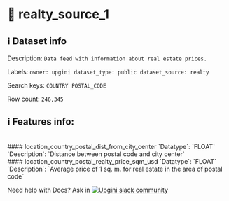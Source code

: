 # 📖 realty_source_1 
## ℹ️ Dataset info 
Description: `Data feed with information about real estate prices.` 

Labels: ` owner: upgini ` &nbsp;` dataset_type: public ` &nbsp;` dataset_source: realty ` &nbsp;

Search keys: 
` COUNTRY ` &nbsp;` POSTAL_CODE ` &nbsp;

Row count: `246,345` 

## ℹ️ Features info:
<br/>
#### location_country_postal_dist_from_city_center
`Datatype`: `FLOAT` 
`Description`: `Distance between postal code and city center`<br/>
#### location_country_postal_realty_price_sqm_usd
`Datatype`: `FLOAT` 
`Description`: `Average price of 1 sq. m. for real estate in the area of postal code`


Need help with Docs? Ask in <a href="https://4mlg.short.gy/join-upgini-community"><img alt="Upgini slack community" src="https://img.shields.io/badge/slack-@upgini-orange.svg?logo=slack"></a>